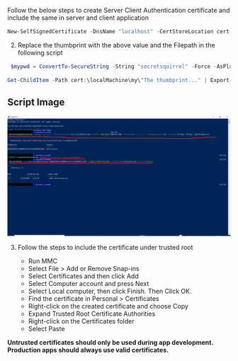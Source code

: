 Follow the below steps to create Server Client Authentication certificate and include the same in server and client application

```powershell
New-SelfSignedCertificate -DnsName "localhost" -CertStoreLocation cert:\LocalMachine\My -NotAfter (Get-Date).AddYears(20) -FriendlyName "localhost" -KeyUsageProperty All -KeyUsage CertSign, CRLSign, DigitalSignature
```
2. Replace the thumbprint with the above value and the Filepath in the following script
```powershell
 $mypwd = ConvertTo-SecureString -String "secretsquirrel" -Force -AsPlainText
```
```powershell
Get-ChildItem -Path cert:\localMachine\my\"The thumbprint..." | Export-PfxCertificate -FilePath C:\certificate.pfx -Password $mypwd
```

## Script Image

![](img/powershell-command-script.png)

3. Follow the steps to include the certificate under trusted root

   - Run MMC
   - Select File > Add or Remove Snap-ins
   - Select Certificates and then click Add
   - Select Computer account and press Next
   - Select Local computer, then click Finish. Then Click OK. 
   - Find the certificate in Personal > Certificates
   - Right-click on the created certificate and choose Copy
   - Expand Trusted Root Certificate Authorities
   - Right-click on the Certificates folder
   - Select Paste



**Untrusted certificates should only be used during app development. Production apps should always use valid certificates.**